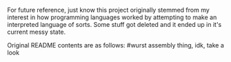 For future reference, just know this project originally stemmed from my interest in how programming languages worked by attempting to make an interpreted language of sorts. Some stuff got deleted and it ended up in it's current messy state.

Original README contents are as follows:
#wurst assembly thing, idk, take a look
